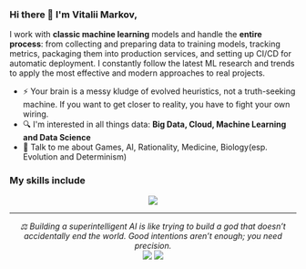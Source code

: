 ### Hi there 👋 I'm Vitalii Markov,

I work with **classic machine learning** models and handle the **entire process**: from collecting and preparing data to training models, tracking
metrics, packaging them into production services, and setting up CI/CD for automatic deployment.
I constantly follow the latest ML research and trends to apply the most effective and modern approaches to real
projects. 

- ⚡ Your brain is a messy kludge of evolved heuristics, not a truth-seeking machine. If you want to get closer to reality, you have to fight your own wiring.
- 🔍 I'm interested in all things data: **Big Data, Cloud, Machine Learning and Data Science**
- 💬 Talk to me about Games, AI, Rationality, Medicine, Biology(esp. Evolution and Determinism) 

### My skills include
<p align="center">
  <a href="https://skillicons.dev">
    <img src="https://skillicons.dev/icons?i=py,pytorch,fastapi,cpp,kubernetes,docker,bitbucket,gitlab,aws,azure,gitlab,git,github,vscode,linux,postgres,ubuntu,vim,notion" />
  </a>
</p>

<hr>
<p align="center">
   <i>⚖️ Building a superintelligent AI is like trying to build a god that doesn’t accidentally end the world. Good intentions aren’t enough; you need precision.</i>

<br>
<a target="_blank" href="inkedin.com/in/vitaliimarkov/"><img src="https://img.shields.io/badge/-LinkedIn-0077B5?style=for-the-badge&logo=Linkedin&logoColor=white"></img></a>
<a target="_blank" href="mailto:markovvitaly1290@gmail.com"><img src="https://img.shields.io/badge/-Gmail-D14836?style=for-the-badge&logo=Gmail&logoColor=white"></img></a>

<br>
</p>    
